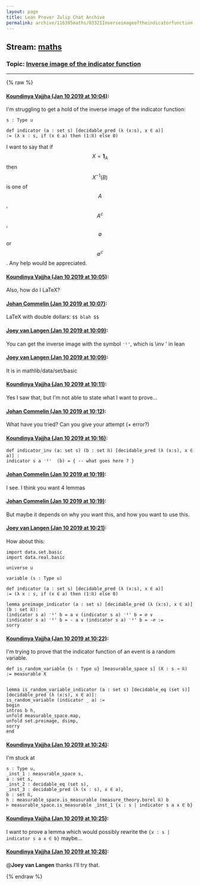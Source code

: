 ```yaml
---
layout: page
title: Lean Prover Zulip Chat Archive 
permalink: archive/116395maths/03321Inverseimageoftheindicatorfunction.html
---
```


## Stream: [maths](index.html)
### Topic: [Inverse image of the indicator function](03321Inverseimageoftheindicatorfunction.html)

---


{% raw %}
#### [ Koundinya Vajjha (Jan 10 2019 at 10:04)](https://leanprover.zulipchat.com/#narrow/stream/116395-maths/topic/Inverse%20image%20of%20the%20indicator%20function/near/154825505):
I'm struggling to get a hold of the inverse image of the indicator function:
```lean 
s : Type u

def indicator (a : set s) [decidable_pred (λ (x:s), x ∈ a)]
:= (λ x : s, if (x ∈ a) then (1:ℝ) else 0) 
```
I want to say that if  $$X = \mathbf{1}_A$$ then $$X^{-1}(B)$$ is one of $$A$$ ,$$ A^c$$, $$\emptyset$$ or $$\emptyset^c$$. 
Any help would be appreciated.

#### [ Koundinya Vajjha (Jan 10 2019 at 10:05)](https://leanprover.zulipchat.com/#narrow/stream/116395-maths/topic/Inverse%20image%20of%20the%20indicator%20function/near/154825541):
Also, how do I LaTeX?

#### [ Johan Commelin (Jan 10 2019 at 10:07)](https://leanprover.zulipchat.com/#narrow/stream/116395-maths/topic/Inverse%20image%20of%20the%20indicator%20function/near/154825620):
LaTeX with double dollars: `$$ blah $$`

#### [ Joey van Langen (Jan 10 2019 at 10:09)](https://leanprover.zulipchat.com/#narrow/stream/116395-maths/topic/Inverse%20image%20of%20the%20indicator%20function/near/154825689):
You can get the inverse image with the symbol ``` ⁻¹' ```, which is \inv ' in lean

#### [ Joey van Langen (Jan 10 2019 at 10:09)](https://leanprover.zulipchat.com/#narrow/stream/116395-maths/topic/Inverse%20image%20of%20the%20indicator%20function/near/154825717):
It is in mathlib/data/set/basic

#### [ Koundinya Vajjha (Jan 10 2019 at 10:11)](https://leanprover.zulipchat.com/#narrow/stream/116395-maths/topic/Inverse%20image%20of%20the%20indicator%20function/near/154825808):
Yes I saw that, but I'm not able to state what I want to prove...

#### [ Johan Commelin (Jan 10 2019 at 10:12)](https://leanprover.zulipchat.com/#narrow/stream/116395-maths/topic/Inverse%20image%20of%20the%20indicator%20function/near/154825867):
What have you tried? Can you give your attempt (+ error?)

#### [ Koundinya Vajjha (Jan 10 2019 at 10:16)](https://leanprover.zulipchat.com/#narrow/stream/116395-maths/topic/Inverse%20image%20of%20the%20indicator%20function/near/154826020):
```lean
def indicator_inv (a: set s) (b : set ℝ) [decidable_pred (λ (x:s), x ∈ a)] : 
indicator s a ⁻¹'  (b) = { -- what goes here ? }
```

#### [ Johan Commelin (Jan 10 2019 at 10:19)](https://leanprover.zulipchat.com/#narrow/stream/116395-maths/topic/Inverse%20image%20of%20the%20indicator%20function/near/154826164):
I see. I think you want 4 lemmas

#### [ Johan Commelin (Jan 10 2019 at 10:19)](https://leanprover.zulipchat.com/#narrow/stream/116395-maths/topic/Inverse%20image%20of%20the%20indicator%20function/near/154826179):
But maybe it depends on why you want this, and how you want to use this.

#### [ Joey van Langen (Jan 10 2019 at 10:21)](https://leanprover.zulipchat.com/#narrow/stream/116395-maths/topic/Inverse%20image%20of%20the%20indicator%20function/near/154826285):
How about this:
```lean
import data.set.basic
import data.real.basic

universe u

variable (s : Type u)

def indicator (a : set s) [decidable_pred (λ (x:s), x ∈ a)]
:= (λ x : s, if (x ∈ a) then (1:ℝ) else 0)

lemma preimage_indicator (a : set s) [decidable_pred (λ (x:s), x ∈ a)] (b : set ℝ):
(indicator s a) ⁻¹' b = a ∨ (indicator s a) ⁻¹' b = ∅ ∨
(indicator s a) ⁻¹' b = - a ∨ (indicator s a) ⁻¹' b = -∅ :=
sorry
```

#### [ Koundinya Vajjha (Jan 10 2019 at 10:22)](https://leanprover.zulipchat.com/#narrow/stream/116395-maths/topic/Inverse%20image%20of%20the%20indicator%20function/near/154826344):
I'm trying to prove that the indicator function of an event is a random variable.

``` lean
def is_random_variable {s : Type u} [measurable_space s] (X : s → ℝ) := measurable X


lemma is_random_variable_indicator (a : set s) [decidable_eq (set s)] [decidable_pred (λ (x:s), x ∈ a)]:  
is_random_variable (indicator _ a) :=
begin
intros b h, 
unfold measurable_space.map,
unfold set.preimage, dsimp, 
sorry
end
```

#### [ Koundinya Vajjha (Jan 10 2019 at 10:24)](https://leanprover.zulipchat.com/#narrow/stream/116395-maths/topic/Inverse%20image%20of%20the%20indicator%20function/near/154826454):
I'm stuck at 

```lean 
s : Type u,
_inst_1 : measurable_space s,
a : set s,
_inst_2 : decidable_eq (set s),
_inst_3 : decidable_pred (λ (x : s), x ∈ a),
b : set ℝ,
h : measurable_space.is_measurable (measure_theory.borel ℝ) b
⊢ measurable_space.is_measurable _inst_1 {x : s | indicator s a x ∈ b}
```

#### [ Koundinya Vajjha (Jan 10 2019 at 10:25)](https://leanprover.zulipchat.com/#narrow/stream/116395-maths/topic/Inverse%20image%20of%20the%20indicator%20function/near/154826480):
I want to prove a lemma which would possibly rewrite the `{x : s | indicator s a x ∈ b}` maybe...

#### [ Koundinya Vajjha (Jan 10 2019 at 10:28)](https://leanprover.zulipchat.com/#narrow/stream/116395-maths/topic/Inverse%20image%20of%20the%20indicator%20function/near/154826609):
@**Joey van Langen**  thanks I'll try that.


{% endraw %}
